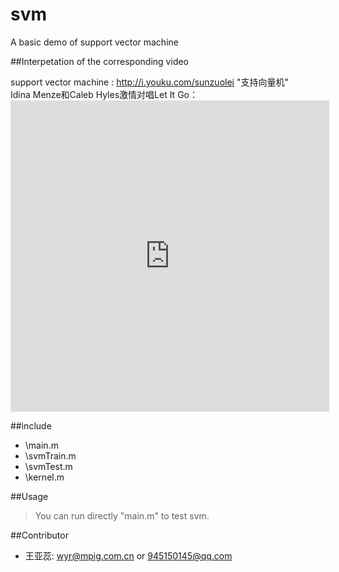 # svm
A basic demo of support vector machine

##Interpetation of the corresponding video 

support vector machine : <http://i.youku.com/sunzuolei>  "支持向量机"<br/>
Idina Menze和Caleb Hyles激情对唱Let It Go：<iframe height=498 width=510 src="http://player.youku.com/embed/XNjcyMDU4Njg0" frameborder=0 allowfullscreen></iframe>


##include 
* \main.m     <br/>
* \svmTrain.m  <br/>
* \svmTest.m   <br/>
* \kernel.m    <br/>

##Usage


> You can run directly "main.m" to test svm.


##Contributor

 * 王亚蕊: <wyr@mpig.com.cn>  or  <945150145@qq.com>






